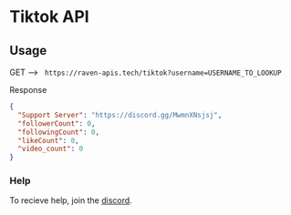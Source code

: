 # Tiktok API 

## Usage

GET --> ` https://raven-apis.tech/tiktok?username=USERNAME_TO_LOOKUP`

Response 

```json
{
  "Support Server": "https://discord.gg/MwmnXNsjsj", 
  "followerCount": 0, 
  "followingCount": 0, 
  "likeCount": 0, 
  "video_count": 0
}
```

### Help 

To recieve help, join the <a href="https://discord.gg/MwmnXNsjsj">discord</a>.
